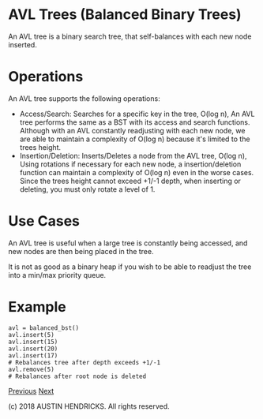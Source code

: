 # AVL Trees (Balanced Binary Trees)

An AVL tree is a binary search tree, that self-balances with each new node inserted.

# Operations

An AVL tree supports the following operations:

* Access/Search: Searches for a specific key in the tree, O(log n), An AVL tree performs the same as a BST with its access and search functions. Although with an AVL constantly readjusting with each new node, we are able to maintain a complexity of O(log n) because it's limited to the trees height.
* Insertion/Deletion: Inserts/Deletes a node from the AVL tree, O(log n), Using rotations if necessary for each new node, a insertion/deletion function can maintain a complexity of O(log n) even in the worse cases. Since the trees height cannot exceed +1/-1 depth, when inserting or deleting, you must only rotate a level of 1.

# Use Cases

An AVL tree is useful when a large tree is constantly being accessed, and new nodes are then being placed in the tree.

It is not as good as a binary heap if you wish to be able to readjust the tree into a min/max priority queue.

# Example

```
avl = balanced_bst()
avl.insert(5)
avl.insert(15)
avl.insert(20)
avl.insert(17)
# Rebalances tree after depth exceeds +1/-1
avl.remove(5)
# Rebalances after root node is deleted
```

[Previous](binary_search_tree.md) [Next](binary_heap.md)

(c) 2018 AUSTIN HENDRICKS. All rights reserved.
